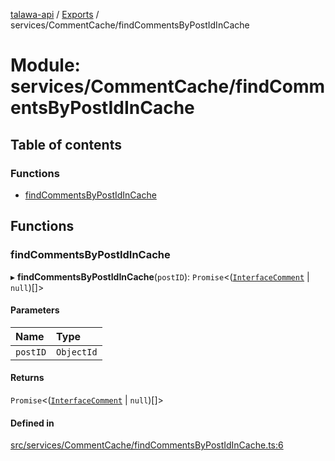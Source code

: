 [talawa-api](../README.md) / [Exports](../modules.md) / services/CommentCache/findCommentsByPostIdInCache

# Module: services/CommentCache/findCommentsByPostIdInCache

## Table of contents

### Functions

- [findCommentsByPostIdInCache](services_CommentCache_findCommentsByPostIdInCache.md#findcommentsbypostidincache)

## Functions

### findCommentsByPostIdInCache

▸ **findCommentsByPostIdInCache**(`postID`): `Promise`\<([`InterfaceComment`](../interfaces/models_Comment.InterfaceComment.md) \| ``null``)[]\>

#### Parameters

| Name | Type |
| :------ | :------ |
| `postID` | `ObjectId` |

#### Returns

`Promise`\<([`InterfaceComment`](../interfaces/models_Comment.InterfaceComment.md) \| ``null``)[]\>

#### Defined in

[src/services/CommentCache/findCommentsByPostIdInCache.ts:6](https://github.com/PalisadoesFoundation/talawa-api/blob/e66e731/src/services/CommentCache/findCommentsByPostIdInCache.ts#L6)
